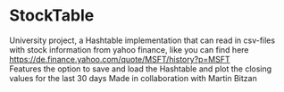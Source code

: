 # StockTable
University project, a Hashtable implementation that can read in csv-files with stock information from yahoo finance, like you can find here https://de.finance.yahoo.com/quote/MSFT/history?p=MSFT  
Features the option to save and load the Hashtable and plot the closing values for the last 30 days
Made in collaboration with Martin Bitzan
